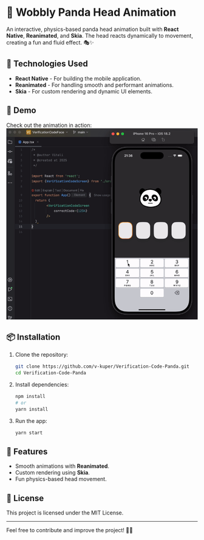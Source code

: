 # 🐼 Wobbly Panda Head Animation

An interactive, physics-based panda head animation built with **React Native**, **Reanimated**, and **Skia**. The head reacts dynamically to movement, creating a fun and fluid effect. 🎭✨

## 🚀 Technologies Used
- **React Native** - For building the mobile application.
- **Reanimated** - For handling smooth and performant animations.
- **Skia** - For custom rendering and dynamic UI elements.

## 🎥 Demo
Check out the animation in action:
![Demo Animation](./assets/demo.gif)

## 📦 Installation

1. Clone the repository:
   ```sh
   git clone https://github.com/v-kuper/Verification-Code-Panda.git
   cd Verification-Code-Panda
   ```

2. Install dependencies:
   ```sh
   npm install
   # or
   yarn install
   ```

3. Run the app:
   ```sh
   yarn start
   ```

## 🔧 Features
- Smooth animations with **Reanimated**.
- Custom rendering using **Skia**.
- Fun physics-based head movement.

## 📜 License
This project is licensed under the MIT License.

---
Feel free to contribute and improve the project! 🚀🐼

